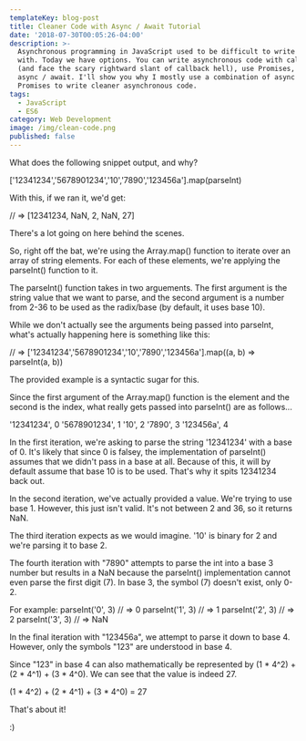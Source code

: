 ```yaml
---
templateKey: blog-post
title: Cleaner Code with Async / Await Tutorial 
date: '2018-07-30T00:05:26-04:00'
description: >-
  Asynchronous programming in JavaScript used to be difficult to write clean code
  with. Today we have options. You can write asynchronous code with callbacks
  (and face the scary rightward slant of callback hell), use Promises, or use
  async / await. I'll show you why I mostly use a combination of async / await and
  Promises to write cleaner asynchronous code. 
tags:
  - JavaScript
  - ES6
category: Web Development
image: /img/clean-code.png
published: false
---
```

What does the following snippet output, and why?

['12341234','5678901234','10','7890','123456a'].map(parseInt)


With this, if we ran it, we'd get:

// => [12341234, NaN, 2, NaN, 27]

There's a lot going on here behind the scenes. 

So, right off the bat, we're using the Array.map() function to iterate over an array of 
string elements. For each of these elements, we're applying the parseInt() function to 
it.

The parseInt() function takes in two arguements. The first argument is the string value that
we want to parse, and the second argument is a number from 2-36 to be used as the radix/base 
(by default, it uses base 10).

While we don't actually see the arguments being passed into parseInt, what's actually happening
here is something like this:

// => ['12341234','5678901234','10','7890','123456a'].map((a, b) => parseInt(a, b))

The provided example is a syntactic sugar for this.

Since the first argument of the Array.map() function is the element and the second is
the index, what really gets passed into parseInt() are as follows...

'12341234', 0
'5678901234', 1
'10', 2
'7890', 3
'123456a', 4

In the first iteration, we're asking to parse the string '12341234' with a base of 0.
It's likely that since 0 is falsey, the implementation of parseInt() assumes that
we didn't pass in a base at all. Because of this, it will by default assume that base 10 
is to be used. That's why it spits 12341234 back out.

In the second iteration, we've actually provided a value. We're trying to use base 1. 
However, this just isn't valid. It's not between 2 and 36, so it returns NaN.

The third iteration expects as we would imagine. '10' is binary for 2 and we're parsing it to base 2.

The fourth iteration with "7890" attempts to parse the int into a base 3 number but results in
a NaN because the parseInt() implementation cannot even parse the first digit (7). In base 3,
the symbol (7) doesn't exist, only 0-2.

For example:
parseInt('0', 3) // => 0
parseInt('1', 3) // => 1
parseInt('2', 3) // => 2
parseInt('3', 3) // => NaN

In the final iteration with "123456a", we attempt to parse it down to base 4. 
However, only the symbols "123" are understood in base 4.

Since "123" in base 4 can also mathematically be represented by (1 * 4^2) + (2 * 4^1) + (3 * 4^0).
We can see that the value is indeed 27.

(1 * 4^2) + (2 * 4^1) + (3 * 4^0) = 27

That's about it!

:)


